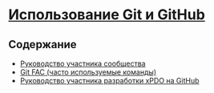 # [Использование Git и GitHub](./Using-Git-and-GitHub.md)

## Содержание

* [Руководство участника сообщества](./Community-Contributors-Guide.md)
* [Git FAC (часто используемые команды)](./Git-FAC-Frequently-Accessed-Commands.md)
* [Руководство участника разработки xPDO на GitHub](./xPDO-GitHub-Contributors-Guide.md)